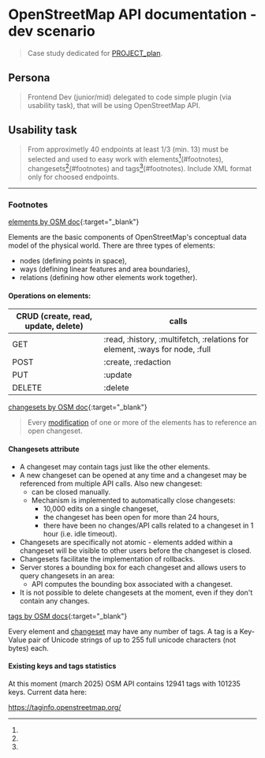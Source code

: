 # OpenStreetMap API documentation - dev scenario
> Case study dedicated for [PROJECT_plan](PROJECT_plan.md).
## Persona
> Frontend Dev (junior/mid) delegated to code simple plugin (via usability task), that will be using OpenStreetMap API.
## Usability task
> From approximetly 40 endpoints at least 1/3 (min. 13) must be selected and used to easy work with elements[^1](#footnotes), changesets[^2](#footnotes) and tags[^3](#footnotes). Include XML format only for choosed endpoints.
---
### Footnotes
[^1]:

[elements by OSM doc](https://wiki.openstreetmap.org/wiki/Elements){:target="_blank"}

Elements are the basic components of OpenStreetMap's conceptual data model of the physical world. There are three types of elements:
- nodes (defining points in space),
- ways (defining linear features and area boundaries),
- relations (defining how other elements work together).

#### Operations on elements:
| CRUD (create, read, update, delete) | calls |
| --- | --- |
| GET | :read, :history, :multifetch, :relations for element, :ways for node, :full |
| POST | :create, :redaction |
| PUT | :update |
| DELETE | :delete |

[^2]:

[changesets by OSM doc](https://wiki.openstreetmap.org/wiki/API_v0.6#Changesets_2){:target="_blank"}

> Every [modification](#operations-on-elements) of one or more of the elements has to reference an open changeset.

#### Changesets attribute

- A changeset may contain tags just like the other elements.
- A new changeset can be opened at any time and a changeset may be referenced from multiple API calls. Also new changeset:
  - can be closed manually.
  - Mechanism is implemented to automatically close changesets:
    - 10,000 edits on a single changeset,
    - the changeset has been open for more than 24 hours,
    - there have been no changes/API calls related to a changeset in 1 hour (i.e. idle timeout).
- Changesets are specifically not atomic - elements added within a changeset will be visible to other users before the changeset is closed.
- Changesets facilitate the implementation of rollbacks.
- Server stores a bounding box for each changeset and allows users to query changesets in an area:
  - API computes the bounding box associated with a changeset.
- It is not possible to delete changesets at the moment, even if they don't contain any changes.

[^3]:

[tags by OSM docs](https://wiki.openstreetmap.org/wiki/Tags){:target="_blank"}

Every element and [changeset](#changesets-attribute) may have any number of tags. A tag is a Key-Value pair of Unicode strings of up to 255 full unicode characters (not bytes) each.

#### Existing keys and tags statistics

At this moment (march 2025) OSM API contains 12941 tags with 101235 keys. Current data here:

https://taginfo.openstreetmap.org/